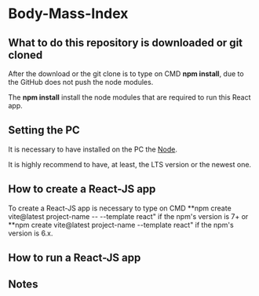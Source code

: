 # Body-Mass-Index

## What to do this repository is downloaded or git cloned

After the download or the git clone is to type on CMD **npm install**, due to the GitHub does not push the node modules.

The **npm install** install the node modules that are required to run this React app.

## Setting the PC

It is necessary to have installed on the PC the [Node](https://nodejs.org/en/).

It is highly recommend to have, at least, the LTS version or the newest one.

## How to create a React-JS app

To create a React-JS app is necessary to type on CMD **npm create vite@latest project-name -- --template react" if the npm's version is 7+ or **npm create vite@latest project-name --template react" if the npm's version is 6.x.

## How to run a React-JS app

## Notes